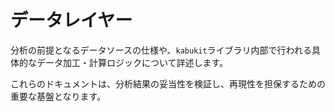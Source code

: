 # データレイヤー

分析の前提となるデータソースの仕様や、`kabukit`ライブラリ内部で行われる具体的なデータ加工・計算ロジックについて詳述します。

これらのドキュメントは、分析結果の妥当性を検証し、再現性を担保するための重要な基盤となります。
